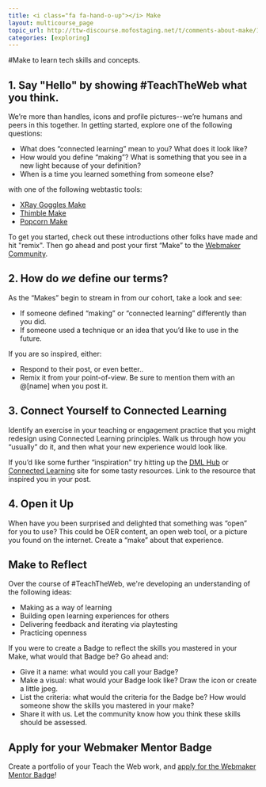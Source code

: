 ```yaml
---
title: <i class="fa fa-hand-o-up"></i> Make
layout: multicourse_page
topic_url: http://ttw-discourse.mofostaging.net/t/comments-about-make/13
categories: [exploring]
---
```


<script src="{{site.baseurl}}/js/make-api.js"></script>
<script src="{{site.baseurl}}/js/makeGallery.js"></script>

#Make to learn tech skills and concepts.

## 1. Say "Hello" by showing #TeachTheWeb what you think.

We’re more than handles, icons and profile pictures--we’re humans and peers in this together. In getting started, explore one of the following questions:

* What does “connected learning” mean to you? What does it look like?
* How would you define “making”? What is something that you see in a new light because of your definition?
* When is a time you learned something from someone else?

with one of the following webtastic tools:

* [XRay Goggles Make](https://goggles.webmaker.org/)
* [Thimble Make](https://thimble.webmaker.org/en-US)
* [Popcorn Make](https://popcorn.webmaker.org/en-US)

To get you started, check out these introductions other folks have made and hit "remix". Then go ahead and post your first “Make” to the [Webmaker Community](http://discourse.webmakerprototypes.org/). 

<div class="gallery">
<div class="make-gallery row"></div>
</div>
<script type="text/javascript">
			var gallery = new MakeGallery(
			{
				tagPrefix: "webmaker:exploring-makeprompt",
				limit: 3
			},
			".make-gallery",
			{
	    		apiURL: "https://makeapi.webmaker.org",
                hidden: ["tags"]
			});
</script>

## 2. How do *we* define our terms?

As the “Makes” begin to stream in from our cohort, take a look and see:

* If someone defined “making” or “connected learning” differently than you did. 
* If someone used a technique or an idea that you’d like to use in the future. 

If you are so inspired, either:

* Respond to their post, or even better.. 
* Remix it from your point-of-view. Be sure to mention them with an @[name] when you post it.

## 3. Connect Yourself to Connected Learning

Identify an exercise in your teaching or engagement practice that you might redesign using Connected Learning principles. Walk us through how you “usually” do it, and then what your new experience would look like. 

If you’d like some further “inspiration” try hitting up the [DML Hub](http://dmlhub.net/research) or [Connected Learning](http://connectedlearning.tv/) site for some tasty resources. Link to the resource that inspired you in your post.

## 4. Open it Up

When have you been surprised and delighted that something was “open” for you to use? This could be OER content, an open web tool, or a picture you found on the internet. Create a “make” about that experience.

## Make to Reflect

Over the course of #TeachTheWeb, we're developing an understanding of the following ideas:

- Making as a way of learning
- Building open learning experiences for others 
- Delivering feedback and iterating via playtesting
- Practicing openness 

If you were to create a Badge to reflect the skills you mastered in your Make, what would that Badge be? Go ahead and:

- Give it a name: what would you call your Badge?
- Make a visual: what would your Badge look like? Draw the icon or create a little jpeg. 
- List the criteria: what would the criteria for the Badge be? How would someone show the skills you mastered in your make?
- Share it with us. Let the community know how you think these skills should be assessed.

## Apply for your Webmaker Mentor Badge
Create a portfolio of your Teach the Web work, and <a href="http://blog.webmaker.org/mentor">apply for the Webmaker Mentor Badge</a>!

